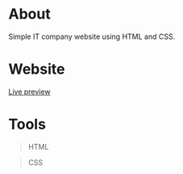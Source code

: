 # About
Simple IT company website using HTML and CSS.

# Website
[Live preview](https://petrosath.github.io/ip-solutions/)

# Tools
>HTML

>CSS
